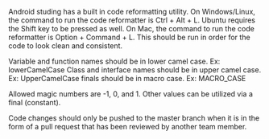 Android studing has a built in code reformatting utility.  On Windows/Linux, the command to run the code reformatter is  Ctrl + Alt + L. Ubuntu requires the Shift key to be pressed as well.  On Mac, the command to run the code reformatter is Option + Command + L.  This should be run in order for the code to look clean and consistent.

Variable and function names should be in lower camel case.  Ex: lowerCamelCase
Class and interface names should be in upper camel case.  Ex: UpperCamelCase
finals should be in macro case.  Ex: MACRO\_CASE

Allowed magic numbers are -1, 0, and 1. Other values can be utilized via a final (constant).

Code changes should only be pushed to the master branch when it is in the form of a pull request that has been reviewed by another team member.
